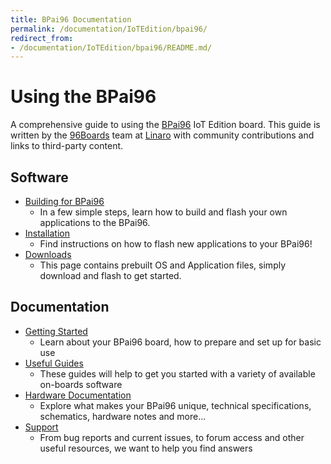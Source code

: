 ```yaml
---
title: BPai96 Documentation
permalink: /documentation/IoTEdition/bpai96/
redirect_from:
- /documentation/IoTEdition/bpai96/README.md/
---
```


# Using the BPai96

A comprehensive guide to using the [BPai96](https://www.96boards.org/product/bpai96/) IoT Edition board. This guide is written by the [96Boards](https://www.96boards.org) team at [Linaro](http://www.linaro.org) with community contributions and links to third-party content.

## Software

- [Building for BPai96](build/)
   - In a few simple steps, learn how to build and flash your own applications to the BPai96.
- [Installation](installation/)
   -  Find instructions on how to flash new applications to your BPai96!
- [Downloads](downloads/)
   - This page contains prebuilt OS and Application files, simply download and flash to get started.

## Documentation

- [Getting Started](getting-started/)
   - Learn about your BPai96 board, how to prepare and set up for basic use
- [Useful Guides](guides/)
   - These guides will help to get you started with a variety of available on-boards software
- [Hardware Documentation](hardware-docs/)
   - Explore what makes your BPai96 unique, technical specifications, schematics, hardware notes and more...
- [Support](support/)
   - From bug reports and current issues, to forum access and other useful resources, we want to help you find answers   

